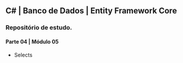 ## C# | Banco de Dados | Entity Framework Core

### Repositório de estudo.
#### Parte 04 | Módulo 05

- Selects